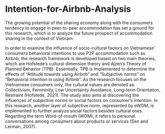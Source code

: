 # Intention-for-Airbnb-Analysis
The growing potential of the sharing economy along with the consumers tendency to engage in peer-to-peer accommodation has set a ground for this research, which is to analyze the future prospect of accommodation sharing in the context of Vietnam. 

In order to examine the influence of socio-cultural factors on Vietnamese’ consumers behavioral intentions to use P2P accommodation such as Airbnb, the research framework is developed based on two main theories, which are Hofstede’s cultural dimension theory and Ajzen’s Theory of Planned Behavior (TPB). Essentially, TPB is implemented to determine the effects of “Attitude towards using Airbnb” and “Subjective norms” on “Behavioral intention in using Airbnb”. 
As the research focuses on the Vietnamese consumers only, the cultural values are denoted as: Collectivism, Femininity,  Low Uncertainty Avoidance, Long-term Orientation, Restraint (Hofstede, 2021). The study also aims at discovering the influences of subjective norms or social factors on consumer’s intention. In this research, another layer of subjective norm, represented by eWOM, is implemented to further analyze social factors besides cultural ones. Regarding the term Word-of-mouth (WOM), it refers to personal conversations among consumers about products or services (Sen and Lerman, 2007). 
